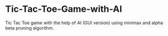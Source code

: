 # Tic-Tac-Toe-Game-with-AI
Tic Tac Toe game with the help of AI (GUI version) using minimax and alpha beta pruning algorithm. 
